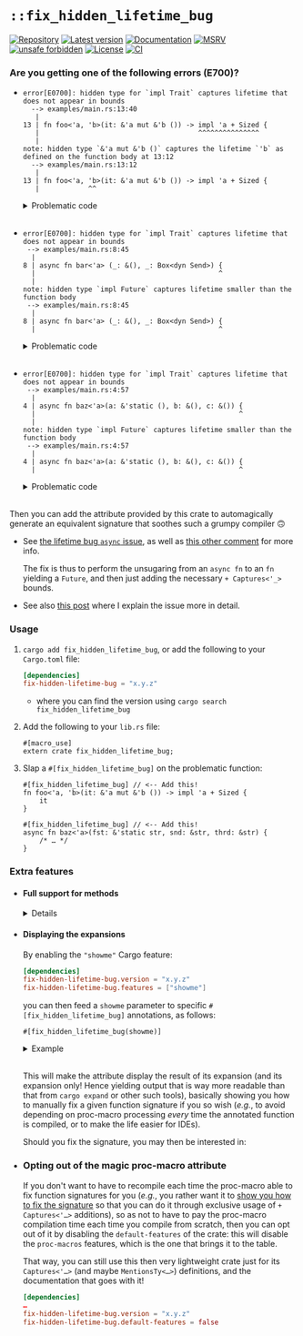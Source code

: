 # `::fix_hidden_lifetime_bug`

[![Repository](https://img.shields.io/badge/repository-GitHub-brightgreen.svg)](
https://github.com/danielhenrymantilla/fix_hidden_lifetime_bug.rs)
[![Latest version](https://img.shields.io/crates/v/fix-hidden-lifetime-bug.svg)](
https://crates.io/crates/fix-hidden-lifetime-bug)
[![Documentation](https://docs.rs/fix-hidden-lifetime-bug/badge.svg)](
https://docs.rs/fix-hidden-lifetime-bug)
[![MSRV](https://img.shields.io/badge/MSRV-1.39.0-white)](
https://gist.github.com/danielhenrymantilla/8e5b721b3929084562f8f65668920c33)
[![unsafe forbidden](https://img.shields.io/badge/unsafe-forbidden-success.svg)](
https://github.com/rust-secure-code/safety-dance/)
[![License](https://img.shields.io/crates/l/fix-hidden-lifetime-bug.svg)](
https://github.com/danielhenrymantilla/fix_hidden_lifetime_bug.rs/blob/master/LICENSE-ZLIB)
[![CI](https://github.com/danielhenrymantilla/fix_hidden_lifetime_bug.rs/workflows/CI/badge.svg)](
https://github.com/danielhenrymantilla/fix_hidden_lifetime_bug.rs/actions)

### Are you getting one of the following errors (E700)?

  - ```rust,ignore
    error[E0700]: hidden type for `impl Trait` captures lifetime that does not appear in bounds
      --> examples/main.rs:13:40
       |
    13 | fn foo<'a, 'b>(it: &'a mut &'b ()) -> impl 'a + Sized {
       |                                       ^^^^^^^^^^^^^^^
       |
    note: hidden type `&'a mut &'b ()` captures the lifetime `'b` as defined on the function body at 13:12
      --> examples/main.rs:13:12
       |
    13 | fn foo<'a, 'b>(it: &'a mut &'b ()) -> impl 'a + Sized {
       |            ^^
    ```

    <details><summary>Problematic code</summary>

    ```rust,compile_fail
    fn foo<'a, 'b>(it: &'a mut &'b ()) -> impl 'a + Sized {
        it
    }
    ```

    </details>

    <br/>

  - ```rust,ignore
    error[E0700]: hidden type for `impl Trait` captures lifetime that does not appear in bounds
     --> examples/main.rs:8:45
      |
    8 | async fn bar<'a> (_: &(), _: Box<dyn Send>) {
      |                                             ^
      |
    note: hidden type `impl Future` captures lifetime smaller than the function body
     --> examples/main.rs:8:45
      |
    8 | async fn bar<'a> (_: &(), _: Box<dyn Send>) {
      |                                             ^
    ```

    <details><summary>Problematic code</summary>

    ```rust,compile_fail
    async fn bar<'a> (_: &(), _: Box<dyn Send>) {
        /* … */
    }
    ```

    </details>

    <br/>

  - ```rust,ignore
    error[E0700]: hidden type for `impl Trait` captures lifetime that does not appear in bounds
     --> examples/main.rs:4:57
      |
    4 | async fn baz<'a>(a: &'static (), b: &(), c: &()) {
      |                                                  ^
      |
    note: hidden type `impl Future` captures lifetime smaller than the function body
     --> examples/main.rs:4:57
      |
    4 | async fn baz<'a>(a: &'static (), b: &(), c: &()) {
      |                                                  ^
    ```

    <details><summary>Problematic code</summary>

    ```rust,compile_fail
    async fn baz<'a>(a: &'static (), b: &(), c: &()) {
        /* … */
    }
    ```

    </details>

    <br/>

Then you can add the attribute provided by this crate to automagically generate
an equivalent signature that soothes such a grumpy compiler 🙃

  - See [the lifetime bug `async` issue], as well as [this other comment](
    https://github.com/rust-lang/rust/issues/34511#issuecomment-373423999) for
    more info.

    The fix is thus to perform the unsugaring from an `async fn` to an `fn`
    yielding a `Future`, and then just adding the necessary `+ Captures<'_>`
    bounds.

  - See also [this post](
    https://users.rust-lang.org/t/lifetimes-in-smol-executor/59157/8?u=yandros)
    where I explain the issue more in detail.

[the lifetime bug `async` issue]: https://github.com/rust-lang/rust/issues/63033

### Usage

 1. `cargo add fix_hidden_lifetime_bug`, or add the following to your `Cargo.toml` file:

    ```toml
    [dependencies]
    fix-hidden-lifetime-bug = "x.y.z"
    ```

      - where you can find the version using `cargo search fix_hidden_lifetime_bug`

 1. Add the following to your `lib.rs` file:

    ```rust,ignore
    #[macro_use]
    extern crate fix_hidden_lifetime_bug;
    ```

 1. Slap a `#[fix_hidden_lifetime_bug]` on the problematic function:

    ```rust,ignore
    #[fix_hidden_lifetime_bug] // <-- Add this!
    fn foo<'a, 'b>(it: &'a mut &'b ()) -> impl 'a + Sized {
        it
    }
    ```

    ```rust,ignore
    #[fix_hidden_lifetime_bug] // <-- Add this!
    async fn baz<'a>(fst: &'static str, snd: &str, thrd: &str) {
        /* … */
    }
    ```

### Extra features

  - #### Full support for methods

    <details>

    In the case of methods, the `Self` type may be hiding lifetime parameters on
    its own, in which case a macro annotation on the method alone may not have
    enough syntactical information to generate the fix:

    ```rust,compile_fail
    use ::fix_hidden_lifetime_bug::fix_hidden_lifetime_bug;

    struct Invariant<'lt> (
        fn(&()) -> &mut &'lt (),
    );

    impl Invariant<'_> {
        #[fix_hidden_lifetime_bug]
        fn quux(&self) -> impl '_ + Sized { self }
    }
    ```

    In that case, the fix is to also decorate the whole `impl` block with
    the attribute:

    ```rust
    use ::fix_hidden_lifetime_bug::fix_hidden_lifetime_bug;

    struct Invariant<'lt> (
        fn(&()) -> &mut &'lt (),
    );

    #[fix_hidden_lifetime_bug]
    impl Invariant<'_> {
        #[fix_hidden_lifetime_bug]
        fn quux(&self) -> impl '_ + Sized { self }
    }
    ```

    ___

    </details>

  - #### Displaying the expansions

    By enabling the `"showme"` Cargo feature:

    ```toml
    [dependencies]
    fix-hidden-lifetime-bug.version = "x.y.z"
    fix-hidden-lifetime-bug.features = ["showme"]
    ```

    you can then feed a `showme` parameter to specific
    `#[fix_hidden_lifetime_bug]` annotations, as follows:

    ```rust,ignore
    #[fix_hidden_lifetime_bug(showme)]
    ```

    <details><summary>Example</summary>

    ```rust,ignore
    use ::fix_hidden_lifetime_bug::fix_hidden_lifetime_bug;

    #[fix_hidden_lifetime_bug(showme)]
    async fn baz<'a>(a: &'static (), b: &'_ (), c: &'_ ()) {
        println!("Hello, World!");
    }
    ```

    outputs:

    ```rust
    fn baz<'a, '_0, '_1, '__async_fut>(
        a: &'static (),
        b: &'_0 (),
        c: &'_1 (),
    ) -> impl '__async_fut
          + ::fix_hidden_lifetime_bug::core::future::Future<Output = ()>
          + ::fix_hidden_lifetime_bug::Captures<'a>
          + ::fix_hidden_lifetime_bug::Captures<'_0>
          + ::fix_hidden_lifetime_bug::Captures<'_1>
    where
        &'static (): '__async_fut,
        &'_0 (): '__async_fut,
        &'_1 (): '__async_fut,
    {
        async move {
            "Mention the input vars so that they get captured by the Future";
            let (a, b, c) = (a, b, c);
            println!("Hello, World!");
        }
    }
    ```

    </details>

    <br/>

    This will make the attribute display the result of its expansion (and
    its expansion only! Hence yielding output that is way more readable than
    that from `cargo expand` or other such tools), basically showing you how to
    manually fix a given function signature if you so wish (_e.g._, to avoid
    depending on proc-macro processing _every_ time the annotated function is
    compiled, or to make the life easier for IDEs).

    Should you fix the signature, you may then be interested in:

  - ### Opting out of the magic proc-macro attribute

    If you don't want to have to recompile each time the proc-macro able to fix
    function signatures for you (_e.g._, you rather want it to [show you how to
    fix the signature] so that you can do it through exclusive usage of
    `+ Captures<'…>` additions), so as not to have to pay the proc-macro
    compilation time each time you compile from scratch, then you can opt out of
    it by disabling the `default-features` of the crate: this will disable the
    `proc-macros` features, which is the one that brings it to the table.

    That way, you can still use this then very lightweight crate just for its
    `Captures<'…>` (and maybe `MentionsTy<…>`) definitions, and the
    documentation that goes with it!

    ```toml
    [dependencies]
    …
    fix-hidden-lifetime-bug.version = "x.y.z"
    fix-hidden-lifetime-bug.default-features = false
    ```

[show you how to fix the signature]: #displaying-the-expansions
